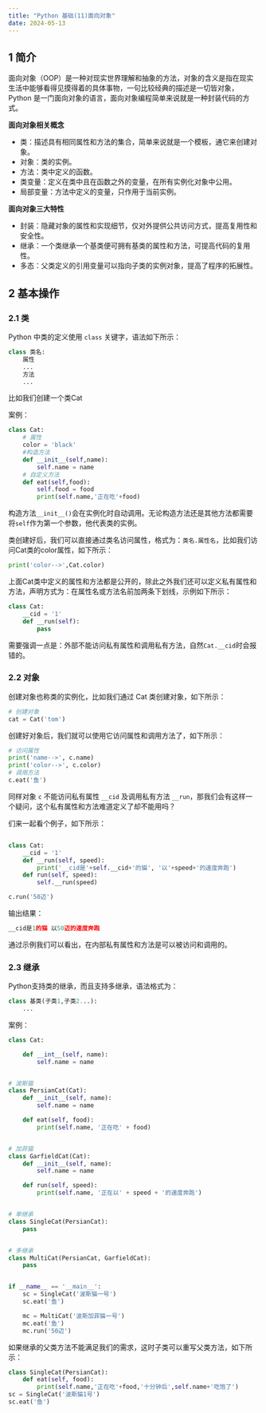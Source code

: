 ```yaml
---
title: "Python 基础(11)面向对象"
date: 2024-05-13
---
```

## 1 简介

面向对象（OOP）是一种对现实世界理解和抽象的方法，对象的含义是指在现实生活中能够看得见摸得着的具体事物，一句比较经典的描述是一切皆对象，Python 是一门面向对象的语言，面向对象编程简单来说就是一种封装代码的方式。

**面向对象相关概念**

- 类：描述具有相同属性和方法的集合，简单来说就是一个模板，通它来创建对象。
- 对象：类的实例。
- 方法：类中定义的函数。
- 类变量：定义在类中且在函数之外的变量，在所有实例化对象中公用。
- 局部变量：方法中定义的变量，只作用于当前实例。

**面向对象三大特性**

- 封装：隐藏对象的属性和实现细节，仅对外提供公共访问方式，提高复用性和安全性。
- 继承：一个类继承一个基类便可拥有基类的属性和方法，可提高代码的复用性。
- 多态：父类定义的引用变量可以指向子类的实例对象，提高了程序的拓展性。



## 2 基本操作

### 2.1 类

Python 中类的定义使用 `class` 关键字，语法如下所示：

```python
class 类名:
    属性
    ...
    方法
    ...
```

比如我们创建一个类Cat

案例：

```python
class Cat:
    # 属性
    color = 'black'
    #构造方法
    def __init__(self,name):
        self.name = name
    # 自定义方法
    def eat(self,food):
        self.food = food
        print(self.name,'正在吃'+food)
```

构造方法`__init__()`会在实例化时自动调用。无论构造方法还是其他方法都需要将`self`作为第一个参数，他代表类的实例。

类创建好后，我们可以直接通过类名访问属性，格式为：`类名.属性名`，比如我们访问Cat类的color属性，如下所示：

```python
print('color-->',Cat.color)
```

上面Cat类中定义的属性和方法都是公开的，除此之外我们还可以定义私有属性和方法，声明方式为：在属性名或方法名前加两条下划线，示例如下所示：

```python
class Cat:
    __cid = '1'
    def __run(self):
        pass
```

需要强调一点是：外部不能访问私有属性和调用私有方法，自然`Cat.__cid`时会报错的。



### 2.2 对象

创建对象也称类的实例化，比如我们通过 Cat 类创建对象，如下所示：

```python
# 创建对象
cat = Cat('tom')
```

创建好对象后，我们就可以使用它访问属性和调用方法了，如下所示：

```python
# 访问属性
print('name-->', c.name)
print('color-->', c.color)
# 调用方法
c.eat('鱼')
```

同样对象 `c` 不能访问私有属性 `__cid` 及调用私有方法 `__run`，那我们会有这样一个疑问，这个私有属性和方法难道定义了却不能用吗？

们来一起看个例子，如下所示：

```python

class Cat:
    __cid = '1'
    def __run(self, speed):
        print('__cid是'+self.__cid+'的猫', '以'+speed+'的速度奔跑')
    def run(self, speed):
        self.__run(speed)

c.run('50迈')
```

输出结果：

```python
__cid是1的猫 以50迈的速度奔跑
```

通过示例我们可以看出，在内部私有属性和方法是可以被访问和调用的。



### 2.3 继承

Python支持类的继承，而且支持多继承，语法格式为：

```python
class 基类(子类1,子类2...):
    ...
```

案例：

```python
class Cat:

    def __int__(self, name):
        self.name = name


# 波斯猫
class PersianCat(Cat):
    def __init__(self, name):
        self.name = name

    def eat(self, food):
        print(self.name, '正在吃' + food)


# 加菲猫
class GarfieldCat(Cat):
    def __init__(self, name):
        self.name = name

    def run(self, speed):
        print(self.name, '正在以' + speed + '的速度奔跑')


# 单继承
class SingleCat(PersianCat):
    pass


# 多继承
class MultiCat(PersianCat, GarfieldCat):
    pass


if __name__ == '__main__':
    sc = SingleCat('波斯猫一号')
    sc.eat('鱼')

    mc = MultiCat('波斯加菲猫一号')
    mc.eat('鱼')
    mc.run('50迈')
```



如果继承的父类方法不能满足我们的需求，这时子类可以重写父类方法，如下所示：

```python
class SingleCat(PersianCat):
    def eat(self, food):
        print(self.name,'正在吃'+food,'十分钟后',self.name+'吃饱了')
sc = SingleCat('波斯猫1号')
sc.eat('鱼')
```

